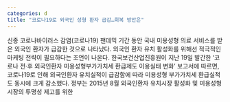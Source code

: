 ```yaml
---
categories: d
title: "코로나19로 외국인 성형 환자 급감…회복 방안은"
---
```

신종 코로나바이러스 감염(코로나19) 팬데믹 기간 동안 국내 미용성형 의료 서비스를 받은 외국인 환자가 급감한 것으로 나타났다. 외국인 환자 유치 활성화를 위해선 적극적인 마케팅 전략이 필요하다는 조언이 나온다. 한국보건산업진흥원이 지난 19일 발간한 ‘코로나 전‧후 외국인환자 미용성형부가가치세 환급제도 이용실태 변화’ 보고서에 따르면, 코로나19로 인해 외국인환자 유치실적이 급감함에 따라 미용성형 부가가치세 환급실적도 동시에 크게 감소했다. 정부는 2015년 8월 외국인환자 유치시장 활성화 및 미용성형 시장의 투명성 제고를 위한